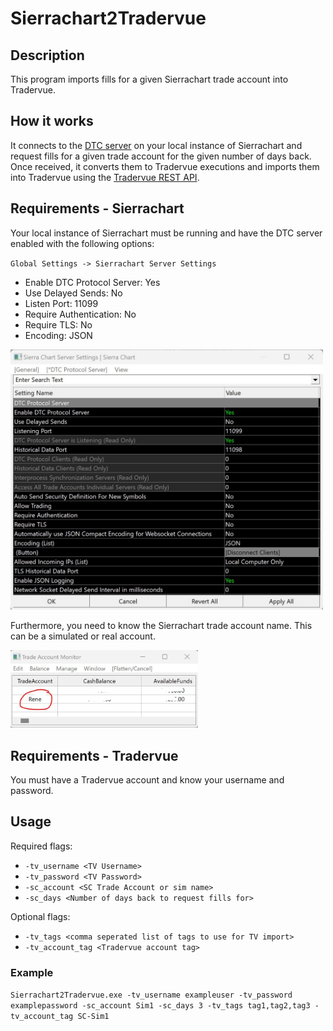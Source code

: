 # Sierrachart2Tradervue

## Description
This program imports fills for a given Sierrachart trade account into Tradervue.

## How it works
It connects to the [DTC server](https://www.sierrachart.com/index.php?page=doc/DTCServer.php) on your local instance of Sierrachart and request 
fills for a given trade account for the given number of days back. 
Once received, it converts them to Tradervue executions and imports them into 
Tradervue using the [Tradervue REST API](https://github.com/tradervue/api-docs).

## Requirements - Sierrachart
Your local instance of Sierrachart must be running and have the 
DTC server enabled with the following options:

`Global Settings -> Sierrachart Server Settings`

* Enable DTC Protocol Server: Yes
* Use Delayed Sends: No
* Listen Port: 11099
* Require Authentication: No
* Require TLS: No
* Encoding: JSON

<img style="width:500px" src="assets/SierrachartDTCServerPreferences.jpg" alt=""/>

Furthermore, you need to know the Sierrachart trade account name. This can be a simulated or real account.

<img style="width:300px" src="assets/TradeAccountMonitor.jpg" alt=""/>

## Requirements - Tradervue
You must have a Tradervue account and know your username and password.

## Usage
Required flags:
* `-tv_username <TV Username>`
* `-tv_password <TV Password>` 
* `-sc_account <SC Trade Account or sim name>` 
* `-sc_days <Number of days back to request fills for>` 

Optional flags:
* `-tv_tags <comma seperated list of tags to use for TV import>`
* `-tv_account_tag <Tradervue account tag>`

### Example
`Sierrachart2Tradervue.exe -tv_username exampleuser -tv_password examplepassword -sc_account Sim1 -sc_days 3 -tv_tags tag1,tag2,tag3 -tv_account_tag SC-Sim1
`

